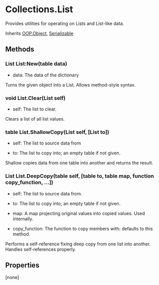 # Collections.List
Provides utilities for operating on Lists and List-like data.

Inherits [OOP.Object](http://carbon.lpghatguy.com/Classes/OOP.Object), [Serializable](http://carbon.lpghatguy.com/Classes/Serializable)

## Methods
### List List:New(table data)
- data: The data of the dictionary

Turns the given object into a List.
Allows method-style syntax.


### void List.Clear(List self)
- self: The list to clear.

Clears a list of all list values.


### table List.ShallowCopy(List self, [List to])
- self: The list to source data from

- to: The list to copy into; an empty table if not given.

Shallow copies data from one table into another and returns the result.


### List List.DeepCopy(table self, [table to, table map, function copy_function, ...])
- self: The list to source data from.

- to: The list to copy into; an empty table if not given.

- map: A map projecting original values into copied values. Used internally.

- copy_function: The function to copy members with: defaults to this method.

Performs a self-reference fixing deep copy from one list into another.
Handles self-references properly.


## Properties
[none]
